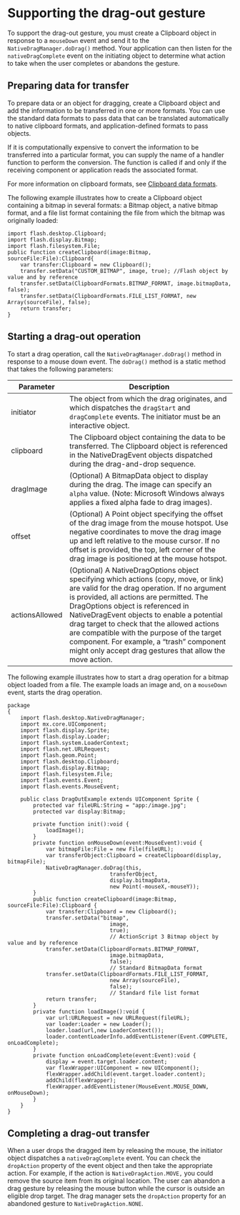# Supporting the drag-out gesture

<div>

To support the drag-out gesture, you must create a Clipboard object in response
to a `mouseDown` event and send it to the `NativeDragManager.doDrag()` method.
Your application can then listen for the `nativeDragComplete` event on the
initiating object to determine what action to take when the user completes or
abandons the gesture.

</div>

<div>

## Preparing data for transfer

<div>

To prepare data or an object for dragging, create a Clipboard object and add the
information to be transferred in one or more formats. You can use the standard
data formats to pass data that can be translated automatically to native
clipboard formats, and application-defined formats to pass objects.

If it is computationally expensive to convert the information to be transferred
into a particular format, you can supply the name of a handler function to
perform the conversion. The function is called if and only if the receiving
component or application reads the associated format.

For more information on clipboard formats, see
[Clipboard data formats](WS0579B9EE-CF1E-434e-A386-A04DC7786FC9.html).

The following example illustrates how to create a Clipboard object containing a
bitmap in several formats: a Bitmap object, a native bitmap format, and a file
list format containing the file from which the bitmap was originally loaded:

    import flash.desktop.Clipboard;
    import flash.display.Bitmap;
    import flash.filesystem.File;
    public function createClipboard(image:Bitmap, sourceFile:File):Clipboard{
    	var transfer:Clipboard = new Clipboard();
    	transfer.setData("CUSTOM_BITMAP", image, true); //Flash object by value and by reference
    	transfer.setData(ClipboardFormats.BITMAP_FORMAT, image.bitmapData, false);
    	transfer.setData(ClipboardFormats.FILE_LIST_FORMAT, new Array(sourceFile), false);
    	return transfer;
    }

</div>

</div>

<div>

## Starting a drag-out operation

<div>

To start a drag operation, call the `NativeDragManager.doDrag()` method in
response to a mouse down event. The `doDrag()` method is a static method that
takes the following parameters:

<div>

| Parameter      | Description                                                                                                                                                                                                                                                                                                                                                                                                                                                             |
| -------------- | ----------------------------------------------------------------------------------------------------------------------------------------------------------------------------------------------------------------------------------------------------------------------------------------------------------------------------------------------------------------------------------------------------------------------------------------------------------------------- |
| initiator      | The object from which the drag originates, and which dispatches the `dragStart` and `dragComplete` events. The initiator must be an interactive object.                                                                                                                                                                                                                                                                                                                 |
| clipboard      | The Clipboard object containing the data to be transferred. The Clipboard object is referenced in the NativeDragEvent objects dispatched during the drag-and-drop sequence.                                                                                                                                                                                                                                                                                             |
| dragImage      | (Optional) A BitmapData object to display during the drag. The image can specify an `alpha` value. (Note: Microsoft Windows always applies a fixed alpha fade to drag images).                                                                                                                                                                                                                                                                                          |
| offset         | (Optional) A Point object specifying the offset of the drag image from the mouse hotspot. Use negative coordinates to move the drag image up and left relative to the mouse cursor. If no offset is provided, the top, left corner of the drag image is positioned at the mouse hotspot.                                                                                                                                                                                |
| actionsAllowed | (Optional) A NativeDragOptions object specifying which actions (copy, move, or link) are valid for the drag operation. If no argument is provided, all actions are permitted. The DragOptions object is referenced in NativeDragEvent objects to enable a potential drag target to check that the allowed actions are compatible with the purpose of the target component. For example, a “trash” component might only accept drag gestures that allow the move action. |

</div>

The following example illustrates how to start a drag operation for a bitmap
object loaded from a file. The example loads an image and, on a `mouseDown`
event, starts the drag operation.

    package
    {
    	import flash.desktop.NativeDragManager;
    	import mx.core.UIComponent;
    	import flash.display.Sprite;
    	import flash.display.Loader;
    	import flash.system.LoaderContext;
    	import flash.net.URLRequest;
    	import flash.geom.Point;
    	import flash.desktop.Clipboard;
    	import flash.display.Bitmap;
    	import flash.filesystem.File;
    	import flash.events.Event;
    	import flash.events.MouseEvent;

    	public class DragOutExample extends UIComponent Sprite {
    		protected var fileURL:String = "app:/image.jpg";
    		protected var display:Bitmap;

    		private function init():void {
    			loadImage();
    		}
    		private function onMouseDown(event:MouseEvent):void {
    			var bitmapFile:File = new File(fileURL);
    			var transferObject:Clipboard = createClipboard(display, bitmapFile);
    			NativeDragManager.doDrag(this,
    								transferObject,
    								display.bitmapData,
    								new Point(-mouseX,-mouseY));
    		}
    		public function createClipboard(image:Bitmap, sourceFile:File):Clipboard {
    			var transfer:Clipboard = new Clipboard();
    			transfer.setData("bitmap",
    								image,
    								true);
    								// ActionScript 3 Bitmap object by value and by reference
    			transfer.setData(ClipboardFormats.BITMAP_FORMAT,
    								image.bitmapData,
    								false);
    								// Standard BitmapData format
    			transfer.setData(ClipboardFormats.FILE_LIST_FORMAT,
    								new Array(sourceFile),
    								false);
    								// Standard file list format
    			return transfer;
    		}
    		private function loadImage():void {
    			var url:URLRequest = new URLRequest(fileURL);
    			var loader:Loader = new Loader();
    			loader.load(url,new LoaderContext());
    			loader.contentLoaderInfo.addEventListener(Event.COMPLETE, onLoadComplete);
    		}
    		private function onLoadComplete(event:Event):void {
    			display = event.target.loader.content;
    			var flexWrapper:UIComponent = new UIComponent();
    			flexWrapper.addChild(event.target.loader.content);
    			addChild(flexWrapper);
    			flexWrapper.addEventListener(MouseEvent.MOUSE_DOWN, onMouseDown);
    		}
    	}
    }

</div>

</div>

<div>

## Completing a drag-out transfer

<div>

When a user drops the dragged item by releasing the mouse, the initiator object
dispatches a `nativeDragComplete` event. You can check the `dropAction` property
of the event object and then take the appropriate action. For example, if the
action is `NativeDragAction.MOVE,` you could remove the source item from its
original location. The user can abandon a drag gesture by releasing the mouse
button while the cursor is outside an eligible drop target. The drag manager
sets the `dropAction` property for an abandoned gesture to
`NativeDragAction.NONE`.

</div>

</div>

<div>

<div>

</div>

</div>
